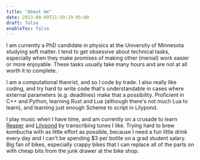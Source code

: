 ```yaml
---
title: "About me"
date: 2023-08-09T21:59:29-05:00
draft: false
enableToc: false
---
```


I am currently a PhD candidate in physics at the University of Minnesota studying soft matter.
I tend to get obsessive about technical tasks, especially when they make promises of making other (menial) work easier or more enjoyable.
These tasks usually take many hours and are not at all worth it to complete.

I am a computational theorist, and so I code by trade.
I also really like coding, and try hard to write code that's understandable in cases where external parameters (e.g. deadlines) make that a possibility.
Proficient in C++ and Python, learning Rust and Lua (although there's not much Lua to learn), and learning just enough Scheme to script in Lilypond.

I play music when I have time, and am currently on a crusade to learn [Reaper](https://www.reaper.fm/) and [Lilypond](https://lilypond.org/) by transcribing tunes I like.
Trying hard to brew kombucha with as little effort as possible, because I need a fun little drink every day and I can't be spending $3 per bottle on a grad student salary.
Big fan of bikes, especially crappy bikes that I can replace all of the parts on with cheap bits from the junk drawer at the bike shop.
